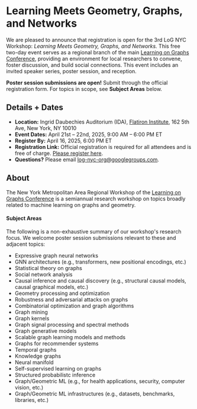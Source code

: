 
# **Learning Meets Geometry, Graphs, and Networks** 

We are pleased to announce that registration is open for the 3rd LoG NYC Workshop: *Learning Meets Geometry, Graphs, and Networks.* This free two-day event serves as a regional branch of the main [Learning on Graphs Conference](https://logconference.org/), providing an environment for local researchers to convene, foster discussion, and build social connections. This event includes an invited speaker series, poster session, and reception.  

**Poster session submissions are open!** Submit through the official registration form. For topics in scope, see **Subject Areas** below.


## Details + Dates

- **Location:**  Ingrid Daubechies Auditorium (IDA), [Flatiron Institute](https://www.simonsfoundation.org/flatiron/), 162 5th Ave, New York, NY 10010
- **Event Dates:** April 21st – 22nd, 2025, 9:00 AM – 6:00 PM ET
- **Register By:** April 16, 2025, 6:00 PM ET
- **Registration Link:** Official registration is required for all attendees and is free of charge. [Please register here](https://events.simonsfoundation.org/event/90116c4e-d87a-4943-8bb8-b3b92d0ff398/regProcessStep1:9d11078f-3ba9-4a4e-be59-4d82b9e7a8ca?RefId=Registration).
- **Questions?** Please email log-nyc-org@googlegroups.com. 

## About

The New York Metropolitan Area Regional Workshop of the [Learning on Graphs Conference](https://logconference.org/) is a semiannual research workshop on topics broadly related to machine learning on graphs and geometry. 

#### Subject Areas

The following is a non-exhaustive summary of our workshop's research focus. We welcome poster session submissions relevant to these and adjacent topics:

- Expressive graph neural networks
- GNN architectures (e.g., transformers, new positional encodings, etc.)
- Statistical theory on graphs
- Social network analysis
- Causal inference and causal discovery (e.g., structural causal models, causal graphical models, etc.)
- Geometry processing and optimization
- Robustness and adversarial attacks on graphs
- Combinatorial optimization and graph algorithms
- Graph mining
- Graph kernels
- Graph signal processing and spectral methods
- Graph generative models
- Scalable graph learning models and methods
- Graphs for recommender systems
- Temporal graphs
- Knowledge graphs
- Neural manifold
- Self-supervised learning on graphs
- Structured probabilistc inference
- Graph/Geometric ML (e.g., for health applications, security, computer vision, etc.)
- Graph/Geometric ML infrastructures (e.g., datasets, benchmarks, libraries, etc.)
